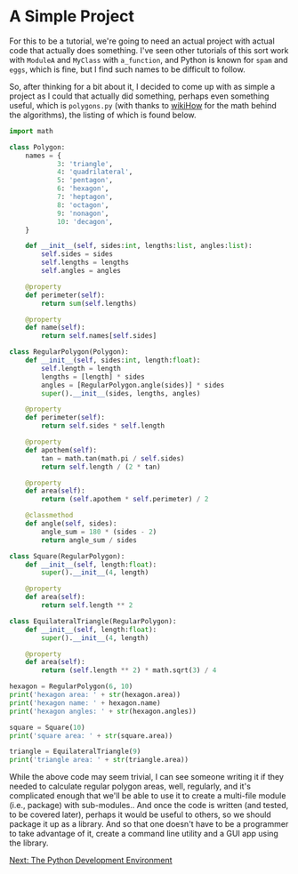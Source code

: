 A Simple Project
================

For this to be a tutorial, we're going to need an actual project with actual code that actually does something.  I've seen other tutorials of this sort work with `ModuleA` and `MyClass` with `a_function`, and Python is known for `spam` and `eggs`, which is fine, but I find such names to be difficult to follow.

So, after thinking for a bit about it, I decided to come up with as simple a project as I could that actually did something, perhaps even something useful, which is `polygons.py` (with thanks to [wikiHow][1] for the math behind the algorithms), the listing of which is found below.

```python
import math

class Polygon:
    names = {
            3: 'triangle',
            4: 'quadrilateral',
            5: 'pentagon',
            6: 'hexagon',
            7: 'heptagon',
            8: 'octagon',
            9: 'nonagon',
            10: 'decagon',
    }

    def __init__(self, sides:int, lengths:list, angles:list):
        self.sides = sides
        self.lengths = lengths
        self.angles = angles

    @property
    def perimeter(self):
        return sum(self.lengths)

    @property
    def name(self):
        return self.names[self.sides]

class RegularPolygon(Polygon):
    def __init__(self, sides:int, length:float):
        self.length = length
        lengths = [length] * sides
        angles = [RegularPolygon.angle(sides)] * sides
        super().__init__(sides, lengths, angles)

    @property
    def perimeter(self):
        return self.sides * self.length

    @property
    def apothem(self):
        tan = math.tan(math.pi / self.sides)
        return self.length / (2 * tan)

    @property
    def area(self):
        return (self.apothem * self.perimeter) / 2

    @classmethod
    def angle(self, sides):
        angle_sum = 180 * (sides - 2)
        return angle_sum / sides

class Square(RegularPolygon):
    def __init__(self, length:float):
        super().__init__(4, length)

    @property
    def area(self):
        return self.length ** 2

class EquilateralTriangle(RegularPolygon):
    def __init__(self, length:float):
        super().__init__(4, length)

    @property
    def area(self):
        return (self.length ** 2) * math.sqrt(3) / 4

hexagon = RegularPolygon(6, 10)
print('hexagon area: ' + str(hexagon.area))
print('hexagon name: ' + hexagon.name)
print('hexagon angles: ' + str(hexagon.angles))

square = Square(10)
print('square area: ' + str(square.area))

triangle = EquilateralTriangle(9)
print('triangle area: ' + str(triangle.area))
```

While the above code may seem trivial, I can see someone writing it if they needed to calculate regular polygon areas, well, regularly, and it's complicated enough that we'll be able to use it to create a multi-file module (i.e., package) with sub-modules.. And once the code is written (and tested, to be covered later), perhaps it would be useful to others, so we should package it up as a library. And so that one doesn't have to be a programmer to take advantage of it, create a command line utility and a GUI app using the library.

[Next: The Python Development Environment][2]

[1]: http://www.wikihow.com/Find-the-Area-of-Regular-Polygons "wikiHow's article on calculating the area of a regular polygon"
[2]: ch_02_the_python_dev_env.md 'Chapter 2: The Python Development Environment'
